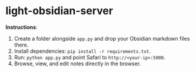 # light-obsidian-server

**Instructions**:
1. Create a folder alongside `app.py` and drop your Obsidian markdown files there.
2. Install dependencies: `pip install -r requirements.txt`.
3. Run: `python app.py` and point Safari to `http://<your-ip>:5000`.
4. Browse, view, and edit notes directly in the browser.
